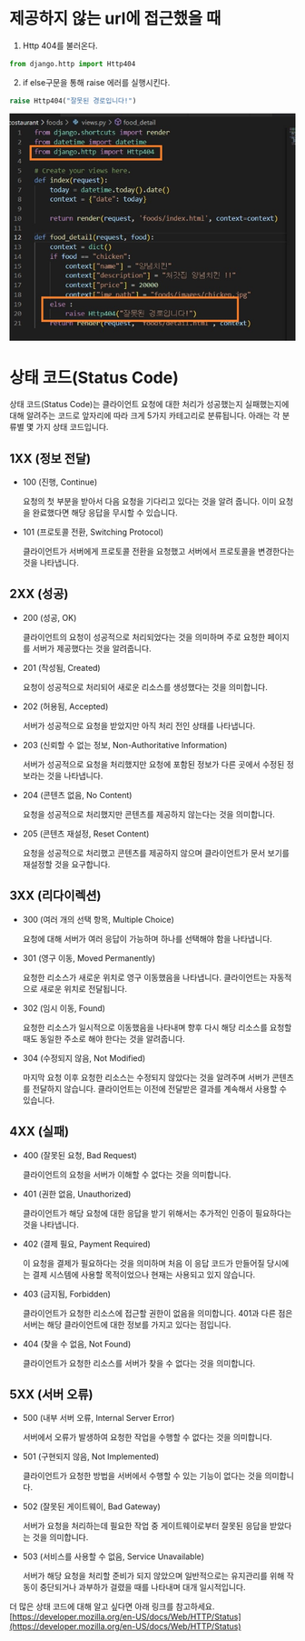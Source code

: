 # 제공하지 않는 url에 접근했을 때
1. Http 404를 불러온다.
```python
from django.http import Http404
```

2. if else구문을 통해 raise 에러를 실행시킨다.
```python
raise Http404("잘못된 경로입니다!")
```
![1](./error_pages.assets/%ED%99%94%EB%A9%B4%20%EC%BA%A1%EC%B2%98%202022-09-24%20200636.jpg)

# 상태 코드(Status Code)

상태 코드(Status Code)는 클라이언트 요청에 대한 처리가 성공했는지 실패했는지에 대해 알려주는 코드로 앞자리에 따라 크게 5가지 카테고리로 분류됩니다. 아래는 각 분류별 몇 가지 상태 코드입니다.

## 1XX (정보 전달)

-   100 (진행, Continue)
    
    요청의 첫 부분을 받아서 다음 요청을 기다리고 있다는 것을 알려 줍니다. 이미 요청을 완료했다면 해당 응답을 무시할 수 있습니다.
    
-   101 (프로토콜 전환, Switching Protocol)
    
    클라이언트가 서버에게 프로토콜 전환을 요청했고 서버에서 프로토콜을 변경한다는 것을 나타냅니다.
    

## 2XX (성공)

-   200 (성공, OK)
    
    클라이언트의 요청이 성공적으로 처리되었다는 것을 의미하며 주로 요청한 페이지를 서버가 제공했다는 것을 알려줍니다.
    
-   201 (작성됨, Created)
    
    요청이 성공적으로 처리되어 새로운 리소스를 생성했다는 것을 의미합니다.
    
-   202 (허용됨, Accepted)
    
    서버가 성공적으로 요청을 받았지만 아직 처리 전인 상태를 나타냅니다.
    
-   203 (신뢰할 수 없는 정보, Non-Authoritative Information)
    
    서버가 성공적으로 요청을 처리했지만 요청에 포함된 정보가 다른 곳에서 수정된 정보라는 것을 나타냅니다.
    
-   204 (콘텐츠 없음, No Content)
    
    요청을 성공적으로 처리했지만 콘텐츠를 제공하지 않는다는 것을 의미합니다.
    
-   205 (콘텐츠 재설정, Reset Content)
    
    요청을 성공적으로 처리했고 콘텐츠를 제공하지 않으며 클라이언트가 문서 보기를 재설정할 것을 요구합니다.
    

## 3XX (리다이렉션)

-   300 (여러 개의 선택 항목, Multiple Choice)
    
    요청에 대해 서버가 여러 응답이 가능하며 하나를 선택해야 함을 나타냅니다.
    
-   301 (영구 이동, Moved Permanently)
    
    요청한 리소스가 새로운 위치로 영구 이동했음을 나타냅니다. 클라이언트는 자동적으로 새로운 위치로 전달됩니다.
    
-   302 (임시 이동, Found)
    
    요청한 리소스가 일시적으로 이동했음을 나타내며 향후 다시 해당 리소스를 요청할 때도 동일한 주소로 해야 한다는 것을 알려줍니다.
    
-   304 (수정되지 않음, Not Modified)
    
    마지막 요청 이후 요청한 리소스는 수정되지 않았다는 것을 알려주며 서버가 콘텐츠를 전달하지 않습니다. 클라이언트는 이전에 전달받은 결과를 계속해서 사용할 수 있습니다.
    

## 4XX (실패)

-   400 (잘못된 요청, Bad Request)
    
    클라이언트의 요청을 서버가 이해할 수 없다는 것을 의미합니다.
    
-   401 (권한 없음, Unauthorized)
    
    클라이언트가 해당 요청에 대한 응답을 받기 위해서는 추가적인 인증이 필요하다는 것을 나타냅니다.
    
-   402 (결제 필요, Payment Required)
    
    이 요청을 결제가 필요하다는 것을 의미하며 처음 이 응답 코드가 만들어질 당시에는 결제 시스템에 사용할 목적이었으나 현재는 사용되고 있지 않습니다.
    
-   403 (금지됨, Forbidden)
    
    클라이언트가 요청한 리소스에 접근할 권한이 없음을 의미합니다. 401과 다른 점은 서버는 해당 클라이언트에 대한 정보를 가지고 있다는 점입니다.
    
-   404 (찾을 수 없음, Not Found)
    
    클라이언트가 요청한 리소스를 서버가 찾을 수 없다는 것을 의미합니다.
    

## 5XX (서버 오류)

-   500 (내부 서버 오류, Internal Server Error)
    
    서버에서 오류가 발생하여 요청한 작업을 수행할 수 없다는 것을 의미합니다.
    
-   501 (구현되지 않음, Not Implemented)
    
    클라이언트가 요청한 방법을 서버에서 수행할 수 있는 기능이 없다는 것을 의미합니다.
    
-   502 (잘못된 게이트웨이, Bad Gateway)
    
    서버가 요청을 처리하는데 필요한 작업 중 게이트웨이로부터 잘못된 응답을 받았다는 것을 의미합니다.
    
-   503 (서비스를 사용할 수 없음, Service Unavailable)
    
    서버가 해당 요청을 처리할 준비가 되지 않았으며 일반적으로는 유지관리를 위해 작동이 중단되거나 과부하가 걸렸을 때를 나타내며 대개 일시적입니다.
    

더 많은 상태 코드에 대해 알고 싶다면 아래 링크를 참고하세요. [https://developer.mozilla.org/en-US/docs/Web/HTTP/Status](https://developer.mozilla.org/en-US/docs/Web/HTTP/Status)